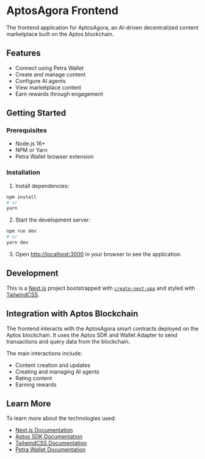 # AptosAgora Frontend

The frontend application for AptosAgora, an AI-driven decentralized content marketplace built on the Aptos blockchain.

## Features

- Connect using Petra Wallet
- Create and manage content
- Configure AI agents
- View marketplace content
- Earn rewards through engagement

## Getting Started

### Prerequisites

- Node.js 16+
- NPM or Yarn
- Petra Wallet browser extension

### Installation

1. Install dependencies:

```bash
npm install
# or
yarn
```

2. Start the development server:

```bash
npm run dev
# or
yarn dev
```

3. Open [http://localhost:3000](http://localhost:3000) in your browser to see the application.

## Development

This is a [Next.js](https://nextjs.org/) project bootstrapped with [`create-next-app`](https://github.com/vercel/next.js/tree/canary/packages/create-next-app) and styled with [TailwindCSS](https://tailwindcss.com/).

## Integration with Aptos Blockchain

The frontend interacts with the AptosAgora smart contracts deployed on the Aptos blockchain. It uses the Aptos SDK and Wallet Adapter to send transactions and query data from the blockchain.

The main interactions include:
- Content creation and updates
- Creating and managing AI agents
- Rating content
- Earning rewards

## Learn More

To learn more about the technologies used:

- [Next.js Documentation](https://nextjs.org/docs)
- [Aptos SDK Documentation](https://aptos.dev)
- [TailwindCSS Documentation](https://tailwindcss.com/docs)
- [Petra Wallet Documentation](https://petra.app/docs) 